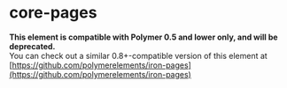 core-pages
==========

**This element is compatible with Polymer 0.5 and lower only, and will be deprecated.**  
You can check out a similar 0.8+-compatible version of this element at [https://github.com/polymerelements/iron-pages](https://github.com/polymerelements/iron-pages)
